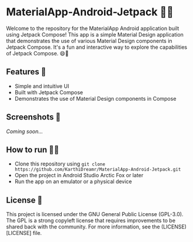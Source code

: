 # MaterialApp-Android-Jetpack 🎉📱

Welcome to the repository for the MaterialApp Android application built using Jetpack Compose! This app is a simple Material Design application that demonstrates the use of various Material Design components in Jetpack Compose. It's a fun and interactive way to explore the capabilities of Jetpack Compose. 😄🚀

## Features 🎯

- Simple and intuitive UI
- Built with Jetpack Compose
- Demonstrates the use of Material Design components in Compose

## Screenshots 📸

*Coming soon...*

## How to run 🏃‍♂️

- Clone this repository using `git clone https://github.com/KarthiDreamr/MaterialApp-Android-Jetpack.git`
- Open the project in Android Studio Arctic Fox or later
- Run the app on an emulator or a physical device

## License 📝

This project is licensed under the GNU General Public License (GPL-3.0). The GPL is a strong copyleft license that requires improvements to be shared back with the community. For more information, see the (LICENSE)[LICENSE] file.

